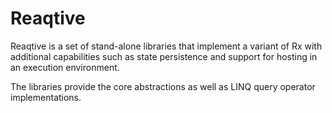 # Reaqtive

Reaqtive is a set of stand-alone libraries that implement a variant of Rx with additional capabilities such as state persistence and support for hosting in an execution environment.

The libraries provide the core abstractions as well as LINQ query operator implementations.
